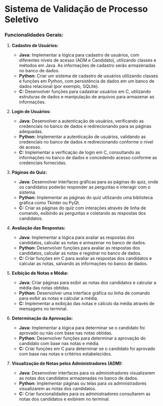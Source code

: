 # Sistema de Validação de Processo Seletivo


### Funcionalidades Gerais:

1. **Cadastro de Usuários:**
    - **Java:** Implementar a lógica para cadastro de usuários, com diferentes níveis de acesso (ADM e Candidato), utilizando classes e métodos em Java. As informações de cadastro serão armazenadas no banco de dados.
    - **Python:** Criar um sistema de cadastro de usuários utilizando classes e funções em Python, com persistência de dados em um banco de dados relacional (por exemplo, SQLite).
    - **C:** Desenvolver funções para cadastrar usuários em C, utilizando estruturas de dados e manipulação de arquivos para armazenar as informações.

2. **Login de Usuários:**
    - **Java:** Desenvolver a autenticação de usuários, verificando as credenciais no banco de dados e redirecionando para as páginas adequadas.
    - **Python:** Implementar a autenticação de usuários, validando as credenciais no banco de dados e redirecionando conforme o nível de acesso.
    - **C:** Implementar a verificação de login em C, consultando as informações no banco de dados e concedendo acesso conforme as credenciais fornecidas.

3. **Páginas do Quiz:**
    - **Java:** Desenvolver interfaces gráficas para as páginas do quiz, onde os candidatos poderão responder as perguntas e interagir com o sistema.
    - **Python:** Implementar as páginas do quiz utilizando uma biblioteca gráfica como Tkinter ou PyQt.
    - **C:** Criar as páginas do quiz com interações através de linha de comando, exibindo as perguntas e coletando as respostas dos candidatos.

4. **Avaliação das Respostas:**
    - **Java:** Implementar a lógica para avaliar as respostas dos candidatos, calcular as notas e armazenar no banco de dados.
    - **Python:** Desenvolver funções para avaliar as respostas dos candidatos, calcular as notas e registrar no banco de dados.
    - **C:** Criar funções em C para avaliar as respostas dos candidatos e calcular as notas, salvando as informações no banco de dados.

5. **Exibição de Notas e Média:**
    - **Java:** Criar páginas para exibir as notas dos candidatos e calcular a média das notas obtidas.
    - **Python:** Desenvolver uma interface gráfica ou linha de comando para exibir as notas e calcular a média.
    - **C:** Implementar a exibição das notas e cálculo da média através de mensagens no terminal.

6. **Determinação da Aprovação:**
    - **Java:** Implementar a lógica para determinar se o candidato foi aprovado ou não com base nas notas obtidas.
    - **Python:** Desenvolver funções para determinar a aprovação do candidato com base nas notas e média.
    - **C:** Criar funções em C para determinar se o candidato foi aprovado com base nas notas e critérios estabelecidos.

7. **Visualização de Notas pelos Administradores (ADM):**
    - **Java:** Desenvolver interfaces para os administradores visualizarem as notas dos candidatos armazenadas no banco de dados.
    - **Python:** Implementar páginas ou telas para os administradores visualizarem as notas dos candidatos.
    - **C:** Criar funcionalidades para os administradores consultarem as notas dos candidatos e exibirem no terminal.
